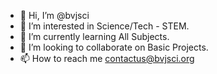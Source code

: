 - 👋 Hi, I’m @bvjsci
- 👀 I’m interested in Science/Tech - STEM.
- 🌱 I’m currently learning All Subjects.
- 💞️ I’m looking to collaborate on Basic Projects.
- 📫 How to reach me contactus@bvjsci.org 

<!---
bvjsci/bvjsci is a ✨ special ✨ repository because its `README.md` (this file) appears on your GitHub profile.
You can click the Preview link to take a look at your changes.
--->
